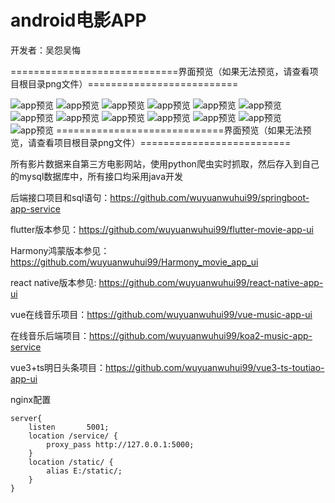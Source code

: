 # android电影APP

开发者：吴怨吴悔

=============================界面预览（如果无法预览，请查看项目根目录png文件）==========================

![app预览](./电影APP整体预览图.jpg)
![app预览](./预览1.png)
![app预览](./预览2.png)
![app预览](./预览3.png)
![app预览](./预览4.png)
![app预览](./预览5.png)
![app预览](./预览6.png)
![app预览](./预览7.png)
![app预览](./预览8.png)
![app预览](./预览9.png)
![app预览](./预览10.png)
![app预览](./预览11.png)
![app预览](./预览12.png)
=============================界面预览（如果无法预览，请查看项目根目录png文件）==========================

所有影片数据来自第三方电影网站，使用python爬虫实时抓取，然后存入到自己的mysql数据库中，所有接口均采用java开发

后端接口项目和sql语句：https://github.com/wuyuanwuhui99/springboot-app-service

flutter版本参见：https://github.com/wuyuanwuhui99/flutter-movie-app-ui

Harmony鸿蒙版本参见：https://github.com/wuyuanwuhui99/Harmony_movie_app_ui

react native版本参见: https://github.com/wuyuanwuhui99/react-native-app-ui

vue在线音乐项目：https://github.com/wuyuanwuhui99/vue-music-app-ui

在线音乐后端项目：https://github.com/wuyuanwuhui99/koa2-music-app-service

vue3+ts明日头条项目：https://github.com/wuyuanwuhui99/vue3-ts-toutiao-app-ui

nginx配置

    server{
        listen       5001;
        location /service/ {
            proxy_pass http://127.0.0.1:5000;
        }
        location /static/ {
            alias E:/static/;
        }
    }
